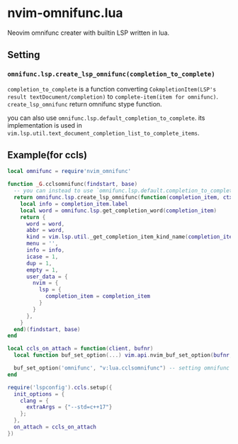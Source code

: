 # nvim-omnifunc.lua

Neovim omnifunc creater with builtin LSP written in lua.

## Setting

### `omnifunc.lsp.create_lsp_omnifunc(completion_to_complete)`

`completion_to_complete` is a function converting `CokmpletionItem(LSP's result textDocument/completion)` to `complete-item(item for omnifunc)`. `create_lsp_omnifunc` return omnifunc stype function. 

you can also use `omnifunc.lsp.default_completion_to_complete`. its implementation is used in `vim.lsp.util.text_document_completion_list_to_complete_items`.

## Example(for ccls)

```lua
local omnifunc = require'nvim_omnifunc'

function _G.cclsomnifunc(findstart, base)
  -- you can instead to use `omnifunc.lsp.default.completion_to_complete`
  return omnifunc.lsp.create_lsp_omnifunc(function(completion_item, ctx)
    local info = completion_item.label
    local word = omnifunc.lsp.get_completion_word(completion_item)
    return {
      word = word,
      abbr = word,
      kind = vim.lsp.util._get_completion_item_kind_name(completion_item.kind),
      menu = '',
      info = info,
      icase = 1,
      dup = 1,
      empty = 1,
      user_data = {
        nvim = {
          lsp = {
            completion_item = completion_item
          }
        }
      },
    }
  end)(findstart, base)
end

local ccls_on_attach = function(client, bufnr)
  local function buf_set_option(...) vim.api.nvim_buf_set_option(bufnr, ...) end

  buf_set_option('omnifunc', "v:lua.cclsomnifunc") -- setting omnifunc
end

require('lspconfig').ccls.setup({
  init_options = {
    clang = {
      extraArgs = {"--std=c++17"}
    };
  },
  on_attach = ccls_on_attach
})
```
